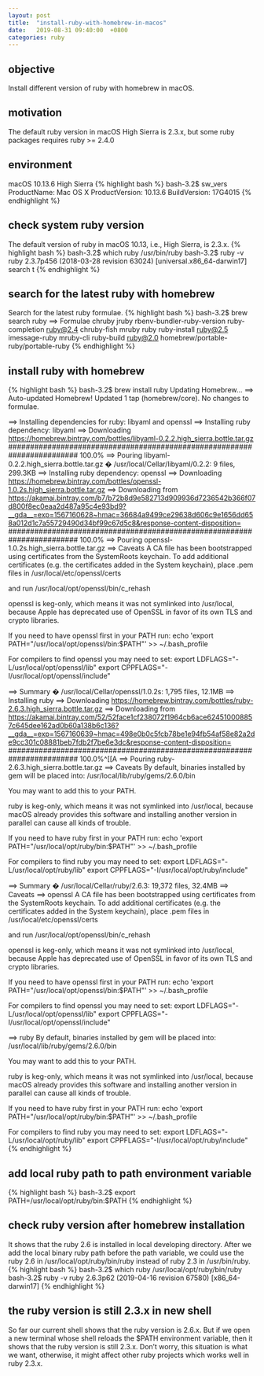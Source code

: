 ```yaml
---
layout: post
title:  "install-ruby-with-homebrew-in-macos"
date:   2019-08-31 09:40:00  +0800
categories: ruby
---
```


## objective
Install different version of ruby with homebrew in macOS.

## motivation
The default ruby version in macOS High Sierra is 2.3.x, but some ruby packages requires ruby >= 2.4.0

## environment
macOS 10.13.6 High Sierra
{% highlight bash %}
bash-3.2$ sw_vers
ProductName:    Mac OS X
ProductVersion: 10.13.6
BuildVersion:   17G4015
{% endhighlight %}

## check system ruby version
The default version of ruby in macOS 10.13, i.e., High Sierra, is 2.3.x.
{% highlight bash %}
bash-3.2$ which ruby
/usr/bin/ruby
bash-3.2$ ruby -v
ruby 2.3.7p456 (2018-03-28 revision 63024) [universal.x86_64-darwin17]
search t
{% endhighlight %}

## search for the latest ruby with homebrew
Search for the latest ruby formulae.
{% highlight bash %}
bash-3.2$ brew search ruby
==> Formulae
chruby                                          jruby                                           rbenv-bundler-ruby-version                      ruby-completion                                 ruby@2.4
chruby-fish                                     mruby                                           ruby                                            ruby-install                                    ruby@2.5
imessage-ruby                                   mruby-cli                                       ruby-build                                      ruby@2.0                                        homebrew/portable-ruby/portable-ruby
{% endhighlight %}

## install ruby with homebrew
{% highlight bash %}
bash-3.2$ brew install ruby
Updating Homebrew...
==> Auto-updated Homebrew!
Updated 1 tap (homebrew/core).
No changes to formulae.
 
==> Installing dependencies for ruby: libyaml and openssl
==> Installing ruby dependency: libyaml
==> Downloading https://homebrew.bintray.com/bottles/libyaml-0.2.2.high_sierra.bottle.tar.gz
######################################################################## 100.0%
==> Pouring libyaml-0.2.2.high_sierra.bottle.tar.gz
�  /usr/local/Cellar/libyaml/0.2.2: 9 files, 299.3KB
==> Installing ruby dependency: openssl
==> Downloading https://homebrew.bintray.com/bottles/openssl-1.0.2s.high_sierra.bottle.tar.gz
==> Downloading from https://akamai.bintray.com/b7/b72b8d9e582713d909936d7236542b366f07d800f8ec0eaa2d487a95c4e93bd9?__gda__=exp=1567160628~hmac=36684a9499ce29638d606c9e1656dd658a012d1c7a55729490d34bf99c67d5c8&response-content-disposition=
######################################################################## 100.0%
==> Pouring openssl-1.0.2s.high_sierra.bottle.tar.gz
==> Caveats
A CA file has been bootstrapped using certificates from the SystemRoots
keychain. To add additional certificates (e.g. the certificates added in
the System keychain), place .pem files in
  /usr/local/etc/openssl/certs
 
and run
  /usr/local/opt/openssl/bin/c_rehash
 
openssl is keg-only, which means it was not symlinked into /usr/local,
because Apple has deprecated use of OpenSSL in favor of its own TLS and crypto libraries.
 
If you need to have openssl first in your PATH run:
  echo 'export PATH="/usr/local/opt/openssl/bin:$PATH"' >> ~/.bash_profile
 
For compilers to find openssl you may need to set:
  export LDFLAGS="-L/usr/local/opt/openssl/lib"
  export CPPFLAGS="-I/usr/local/opt/openssl/include"
 
==> Summary
�  /usr/local/Cellar/openssl/1.0.2s: 1,795 files, 12.1MB
==> Installing ruby
==> Downloading https://homebrew.bintray.com/bottles/ruby-2.6.3.high_sierra.bottle.tar.gz
==> Downloading from https://akamai.bintray.com/52/52face1cf238072f1964cb6ace624510008857c645dee162ad0b60a138b6c136?__gda__=exp=1567160639~hmac=498e0b0c5fcb78be1e94fb54af58e82a2de9cc301c08881beb7fdb2f7be6e3dc&response-content-disposition=
######################################################################## 100.0%^[[A
==> Pouring ruby-2.6.3.high_sierra.bottle.tar.gz
==> Caveats
By default, binaries installed by gem will be placed into:
  /usr/local/lib/ruby/gems/2.6.0/bin
 
You may want to add this to your PATH.
 
ruby is keg-only, which means it was not symlinked into /usr/local,
because macOS already provides this software and installing another version in
parallel can cause all kinds of trouble.
 
If you need to have ruby first in your PATH run:
  echo 'export PATH="/usr/local/opt/ruby/bin:$PATH"' >> ~/.bash_profile
 
For compilers to find ruby you may need to set:
  export LDFLAGS="-L/usr/local/opt/ruby/lib"
  export CPPFLAGS="-I/usr/local/opt/ruby/include"
 
==> Summary
�  /usr/local/Cellar/ruby/2.6.3: 19,372 files, 32.4MB
==> Caveats
==> openssl
A CA file has been bootstrapped using certificates from the SystemRoots
keychain. To add additional certificates (e.g. the certificates added in
the System keychain), place .pem files in
  /usr/local/etc/openssl/certs
 
and run
  /usr/local/opt/openssl/bin/c_rehash
 
openssl is keg-only, which means it was not symlinked into /usr/local,
because Apple has deprecated use of OpenSSL in favor of its own TLS and crypto libraries.
 
If you need to have openssl first in your PATH run:
  echo 'export PATH="/usr/local/opt/openssl/bin:$PATH"' >> ~/.bash_profile
 
For compilers to find openssl you may need to set:
  export LDFLAGS="-L/usr/local/opt/openssl/lib"
  export CPPFLAGS="-I/usr/local/opt/openssl/include"
 
==> ruby
By default, binaries installed by gem will be placed into:
  /usr/local/lib/ruby/gems/2.6.0/bin
 
You may want to add this to your PATH.
 
ruby is keg-only, which means it was not symlinked into /usr/local,
because macOS already provides this software and installing another version in
parallel can cause all kinds of trouble.
 
If you need to have ruby first in your PATH run:
  echo 'export PATH="/usr/local/opt/ruby/bin:$PATH"' >> ~/.bash_profile
 
For compilers to find ruby you may need to set:
  export LDFLAGS="-L/usr/local/opt/ruby/lib"
  export CPPFLAGS="-I/usr/local/opt/ruby/include"
{% endhighlight %}

## add local ruby path to path environment variable
{% highlight bash %}
bash-3.2$ export PATH=/usr/local/opt/ruby/bin:$PATH
{% endhighlight %}

## check ruby version after homebrew installation 
It shows that the ruby 2.6 is installed in local developing directory. After we add the local binary ruby path before the path variable, we could use the ruby 2.6 in /usr/local/opt/ruby/bin/ruby instead of ruby 2.3 in /usr/bin/ruby.
{% highlight bash %}
bash-3.2$ which ruby
/usr/local/opt/ruby/bin/ruby
bash-3.2$ ruby -v
ruby 2.6.3p62 (2019-04-16 revision 67580) [x86_64-darwin17]
{% endhighlight %}

## the ruby version is still 2.3.x in new shell 
So far our current shell shows that the ruby version is 2.6.x. But if we open a new terminal whose shell reloads the $PATH environment variable, then it shows that the ruby version is still 2.3.x. Don’t worry, this situation is what we want, otherwise, it might affect other ruby projects which works well in ruby 2.3.x.
